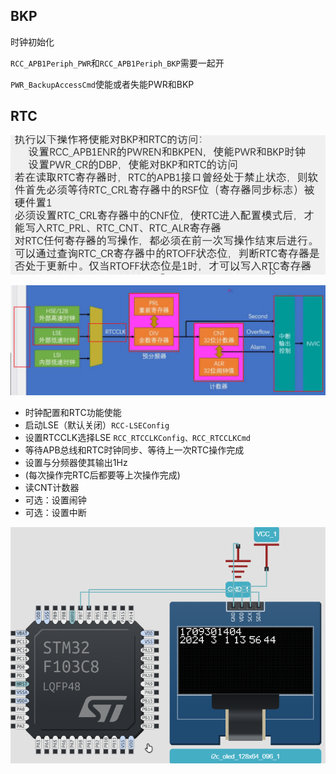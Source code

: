## BKP

时钟初始化

`RCC_APB1Periph_PWR`和`RCC_APB1Periph_BKP`需要一起开

`PWR_BackupAccessCmd`使能或者失能PWR和BKP

## RTC

![image-20240301115558865](readme.assets/image-20240301115558865.png)

![image-20240301115715243](readme.assets/image-20240301115715243.png)

-   时钟配置和RTC功能使能
-   启动LSE（默认关闭）`RCC-LSEConfig`
-   设置RTCCLK选择LSE `RCC_RTCCLKConfig、RCC_RTCCLKCmd`
-   等待APB总线和RTC时钟同步、等待上一次RTC操作完成
-   设置与分频器使其输出1Hz
-   (每次操作完RTC后都要等上次操作完成)
-   读CNT计数器
-   可选：设置闹钟
-   可选：设置中断

![image-20240301132239960](readme.assets/image-20240301132239960.png)